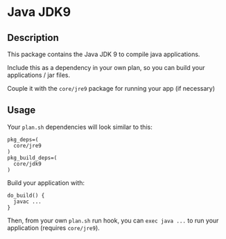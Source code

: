 # Java JDK9

## Description

This package contains the Java JDK 9 to compile java applications.

Include this as a dependency in your own plan, so you can build your applications / jar files.

Couple it with the `core/jre9` package for running your app (if necessary)

## Usage

Your `plan.sh` dependencies will look similar to this:

```
pkg_deps=(
  core/jre9
)
pkg_build_deps=(
  core/jdk9
)
```

Build your application with:

```
do_build() {
  javac ...
}
```

Then, from your own `plan.sh` run hook, you can `exec java ...` to run your application (requires `core/jre9`).
